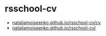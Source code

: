 # rsschool-cv

* [nataliamoiseenko.github.io/rsschool-cv/cv](https://nataliamoiseenko.github.io/rsschool-cv/cv)
* [nataliamoiseenko.github.io/rsschool-cv/](https://nataliamoiseenko.github.io/rsschool-cv/)
